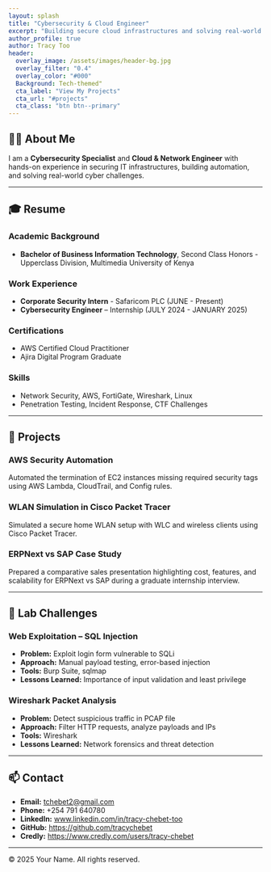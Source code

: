```yaml
---
layout: splash
title: "Cybersecurity & Cloud Engineer"
excerpt: "Building secure cloud infrastructures and solving real-world cyber challenges."
author_profile: true
author: Tracy Too
header:
  overlay_image: /assets/images/header-bg.jpg
  overlay_filter: "0.4"
  overlay_color: "#000"
  Background: Tech-themed"
  cta_label: "View My Projects"
  cta_url: "#projects"
  cta_class: "btn btn--primary"
---
```


## 👨‍💻 About Me

I am a **Cybersecurity Specialist** and **Cloud & Network Engineer** with hands-on experience in securing IT infrastructures, building automation, and solving real-world cyber challenges.

---

## 🎓 Resume

### Academic Background
- **Bachelor of Business Information Technology**, Second Class Honors - Upperclass Division, Multimedia University of Kenya

### Work Experience
- **Corporate Security Intern** - Safaricom PLC (JUNE - Present)
- **Cybersecurity Engineer** – Internship (JULY 2024 - JANUARY 2025)  

### Certifications
- AWS Certified Cloud Practitioner    
- Ajira Digital Program Graduate

### Skills
- Network Security, AWS, FortiGate, Wireshark, Linux  
- Penetration Testing, Incident Response, CTF Challenges

---

## 🚀 Projects

### **AWS Security Automation**
Automated the termination of EC2 instances missing required security tags using AWS Lambda, CloudTrail, and Config rules.

### **WLAN Simulation in Cisco Packet Tracer**
Simulated a secure home WLAN setup with WLC and wireless clients using Cisco Packet Tracer.

### **ERPNext vs SAP Case Study**
Prepared a comparative sales presentation highlighting cost, features, and scalability for ERPNext vs SAP during a graduate internship interview.

---

## 🧪 Lab Challenges

### **Web Exploitation – SQL Injection**
- **Problem:** Exploit login form vulnerable to SQLi  
- **Approach:** Manual payload testing, error-based injection  
- **Tools:** Burp Suite, sqlmap  
- **Lessons Learned:** Importance of input validation and least privilege

### **Wireshark Packet Analysis**
- **Problem:** Detect suspicious traffic in PCAP file  
- **Approach:** Filter HTTP requests, analyze payloads and IPs  
- **Tools:** Wireshark  
- **Lessons Learned:** Network forensics and threat detection

---

## 📫 Contact

- **Email:** tchebet2@gmail.com  
- **Phone:** +254 791 640780  
- **LinkedIn:** www.linkedin.com/in/tracy-chebet-too 
- **GitHub:** https://github.com/tracychebet
- **Credly:** https://www.credly.com/users/tracy-chebet

---

© 2025 Your Name. All rights reserved.
